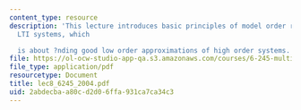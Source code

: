 ```yaml
---
content_type: resource
description: 'This lecture introduces basic principles of model order reduction for
  LTI systems, which

  is about ?nding good low order approximations of high order systems.'
file: https://ol-ocw-studio-app-qa.s3.amazonaws.com/courses/6-245-multivariable-control-systems-spring-2004/2abdecbaa80cd2d06ffa931ca7ca34c3_lec8_6245_2004.pdf
file_type: application/pdf
resourcetype: Document
title: lec8_6245_2004.pdf
uid: 2abdecba-a80c-d2d0-6ffa-931ca7ca34c3
---
```


